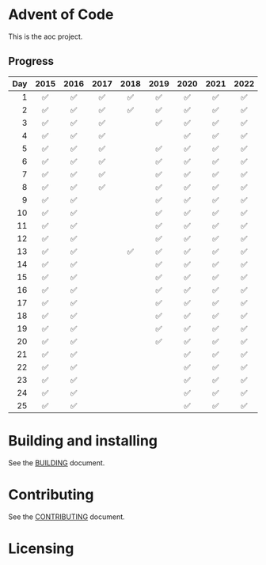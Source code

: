 # Advent of Code

This is the aoc project.

## Progress

| Day | 2015 | 2016 | 2017 | 2018 | 2019 | 2020 | 2021 | 2022 | 2023 |
|----:|:----:|:----:|:----:|:----:|:----:|:----:|:----:|:----:|:----:|
| 1   | ✅   | ✅   | ✅   | ✅   | ✅   | ✅   | ✅   | ✅   |      |
| 2   | ✅   | ✅   | ✅   | ✅   | ✅   | ✅   | ✅   | ✅   |      |
| 3   | ✅   | ✅   | ✅   |      | ✅   | ✅   | ✅   | ✅   |      |
| 4   | ✅   | ✅   | ✅   |      |      | ✅   | ✅   | ✅   |      |
| 5   | ✅   | ✅   | ✅   |      | ✅   | ✅   | ✅   | ✅   |      |
| 6   | ✅   | ✅   | ✅   |      | ✅   | ✅   | ✅   | ✅   |      |
| 7   | ✅   | ✅   | ✅   |      | ✅   | ✅   | ✅   | ✅   |      |
| 8   | ✅   | ✅   | ✅   |      | ✅   | ✅   | ✅   | ✅   |      |
| 9   | ✅   | ✅   |      |      | ✅   | ✅   | ✅   | ✅   |      |
| 10  | ✅   | ✅   |      |      | ✅   | ✅   | ✅   | ✅   |      |
| 11  | ✅   | ✅   |      |      | ✅   | ✅   | ✅   | ✅   |      |
| 12  | ✅   | ✅   |      |      | ✅   | ✅   | ✅   | ✅   |      |
| 13  | ✅   | ✅   |      | ✅   | ✅   | ✅   | ✅   | ✅   |      |
| 14  | ✅   | ✅   |      |      | ✅   | ✅   | ✅   | ✅   |      |
| 15  | ✅   | ✅   |      |      | ✅   | ✅   | ✅   | ✅   |      |
| 16  | ✅   | ✅   |      |      | ✅   | ✅   | ✅   | ✅   |      |
| 17  | ✅   | ✅   |      |      | ✅   | ✅   | ✅   | ✅   |      |
| 18  | ✅   | ✅   |      |      | ✅   | ✅   | ✅   | ✅   |      |
| 19  | ✅   | ✅   |      |      | ✅   | ✅   | ✅   | ✅   |      |
| 20  | ✅   | ✅   |      |      | ✅   | ✅   | ✅   | ✅   |      |
| 21  | ✅   | ✅   |      |      |      | ✅   | ✅   | ✅   |      |
| 22  | ✅   | ✅   |      |      |      | ✅   | ✅   | ✅   |      |
| 23  | ✅   | ✅   |      |      |      | ✅   | ✅   | ✅   |      |
| 24  | ✅   | ✅   |      |      |      | ✅   | ✅   | ✅   |      |
| 25  | ✅   | ✅   |      |      |      | ✅   | ✅   | ✅   |      |

# Building and installing

See the [BUILDING](BUILDING.md) document.

# Contributing

See the [CONTRIBUTING](CONTRIBUTING.md) document.

# Licensing

<!--
Please go to https://choosealicense.com/licenses/ and choose a license that
fits your needs. The recommended license for a project of this type is the
GNU AGPLv3.
-->
